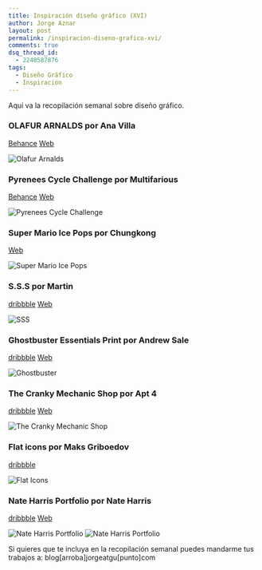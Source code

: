 ```yaml
---
title: Inspiración diseño gráfico (XVI)
author: Jorge Aznar
layout: post
permalink: /inspiracion-diseno-grafico-xvi/
comments: true
dsq_thread_id:
  - 2248587876
tags:
  - Diseño Gráfico
  - Inspiración
---
```

Aquí va la recopilación semanal sobre diseño gráfico.

<!--more-->


### **OLAFUR ARNALDS** por **Ana Villa**



<a href="http://www.behance.net/anacarov" target="_blank">Behance</a>
<a href="http://cargocollective.com/anacarov" target="_blank">Web</a>


![Olafur Arnalds](http://jorgeatgu.com/blog/img/2013/07/olafur.jpg)


### **Pyrenees Cycle Challenge** por **Multifarious**



<a href="http://www.behance.net/MultifariousCreative" target="_blank">Behance</a>
<a href="http://www.multifariouscreative.com/" target="_blank">Web</a>

![Pyrenees Cycle Challenge](http://jorgeatgu.com/blog/img/2013/07/pyrenees.jpg)


### **Super Mario Ice Pops** por **Chungkong**



<a href="http://www.chungkong.nl/" target="_blank">Web</a>



![Super Mario Ice Pops](http://jorgeatgu.com/blog/img/2013/07/super-mario.jpg)

### **S.S.S** por **Martin**



<a href="http://dribbble.com/maz_martin" target="_blank">dribbble</a>
<a href="http://www.maz.com.uy/" target="_blank">Web</a>


![SSS](http://jorgeatgu.com/blog/img/2013/07/sss_1x.jpg)


### **Ghostbuster Essentials Print** por **Andrew Sale**


<a href="http://dribbble.com/Andr3wSal3" target="_blank">dribbble</a>
<a href="http://andrewsaledesigns.com/" target="_blank">Web</a>

![Ghostbuster](http://jorgeatgu.com/blog/img/2013/07/ghostbuster.png)


### **The Cranky Mechanic Shop** por **Apt 4**


<a href="http://dribbble.com/apt4" target="_blank">dribbble</a>
<a href="http://apt4.weebly.com/" target="_blank">Web</a>

![The Cranky Mechanic Shop ](http://jorgeatgu.com/blog/img/2013/07/cranky\_mechanic\_800x600_1x.jpg)



### **Flat icons** por **Maks Griboedov**


<a href="http://dribbble.com/Griboedov" target="_blank">dribbble</a>

![Flat Icons](http://jorgeatgu.com/blog/img/2013/07/icons.png)


### **Nate Harris Portfolio** por **Nate Harris**


<a href="http://dribbble.com/nateharris" target="_blank">dribbble</a>
<a href="http://nateharrisdesign.com/" target="_blank">Web</a>

![Nate Harris Portfolio ](http://jorgeatgu.com/blog/img/2013/07/nate\_harris\_02.jpg)
![Nate Harris Portfolio](http://jorgeatgu.com/blog/img/2013/07/nate\_harris\_03.jpg)


Si quieres que te incluya en la recopilación semanal puedes mandarme tus trabajos a: blog[arroba]jorgeatgu[punto]com